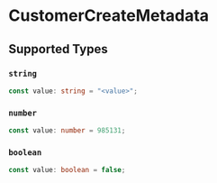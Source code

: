 # CustomerCreateMetadata


## Supported Types

### `string`

```typescript
const value: string = "<value>";
```

### `number`

```typescript
const value: number = 985131;
```

### `boolean`

```typescript
const value: boolean = false;
```

